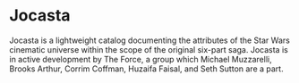 # Jocasta

Jocasta is a lightweight catalog documenting the attributes of the Star Wars cinematic universe 
within the scope of the original six-part saga. Jocasta is in active development by The Force, a 
group which Michael Muzzarelli, Brooks Arthur, Corrim Coffman, Huzaifa Faisal, and Seth Sutton are 
a part.